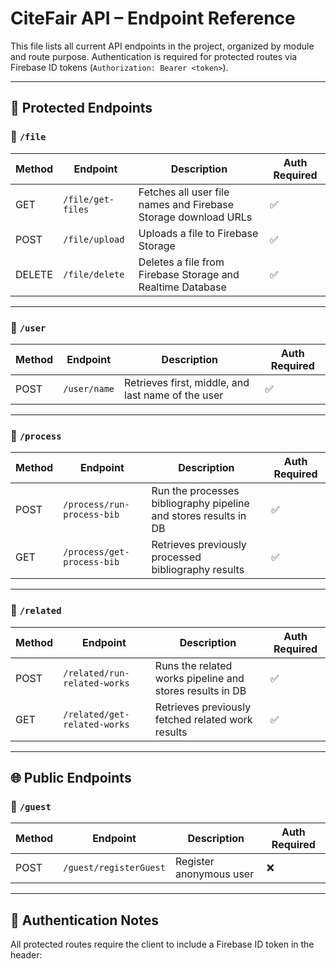 # CiteFair API – Endpoint Reference

This file lists all current API endpoints in the project, organized by module and route purpose. Authentication is required for protected routes via Firebase ID tokens (`Authorization: Bearer <token>`).

---

## 🔐 Protected Endpoints

### 📂 `/file`

| Method | Endpoint           | Description                                                  | Auth Required |
|--------|--------------------|--------------------------------------------------------------|---------------|
| GET   | `/file/get-files`  | Fetches all user file names and Firebase Storage download URLs | ✅             |
| POST   | `/file/upload`     | Uploads a file to Firebase Storage                          | ✅             |
| DELETE | `/file/delete`     | Deletes a file from Firebase Storage and Realtime Database  | ✅             |

---

### 📂 `/user`

| Method | Endpoint       | Description                        | Auth Required |
|--------|----------------|------------------------------------|---------------|
| POST   | `/user/name`   | Retrieves first, middle, and last name of the user | ✅             |

---

### 📂 `/process`

| Method | Endpoint                        | Description                                          | Auth Required |
|--------|----------------------------------|------------------------------------------------------|---------------|
| POST   | `/process/run-process-bib`        | Run the processes bibliography pipeline and stores results in DB      | ✅             |
| GET    | `/process/get-process-bib`   | Retrieves previously processed bibliography results  | ✅             |

---

### 📂 `/related`

| Method | Endpoint                        | Description                                          | Auth Required |
|--------|----------------------------------|------------------------------------------------------|---------------|
| POST   | `/related/run-related-works`        | Runs the related works pipeline and stores results in DB      | ✅             |
| GET    | `/related/get-related-works`   | Retrieves previously fetched related work results  | ✅             |

---

## 🌐 Public Endpoints

### 📂 `/guest`

| Method | Endpoint                 | Description                 | Auth Required |
|--------|--------------------------|-----------------------------|---------------|
| POST   | `/guest/registerGuest`   | Register anonymous user     | ❌             |

---

## 🔐 Authentication Notes

All protected routes require the client to include a Firebase ID token in the header:

